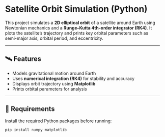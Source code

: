 # Satellite Orbit Simulation (Python)

This project simulates a **2D elliptical orbit** of a satellite around Earth using Newtonian mechanics and a **Runge–Kutta 4th-order integrator (RK4)**. It plots the satellite’s trajectory and prints key orbital parameters such as semi-major axis, orbital period, and eccentricity.

---

## 🛰️ Features
- Models gravitational motion around Earth
- Uses **numerical integration (RK4)** for stability and accuracy
- Displays orbit trajectory using **Matplotlib**
- Prints orbital parameters for analysis

---

## 🧩 Requirements
Install the required Python packages before running:
```bash
pip install numpy matplotlib

